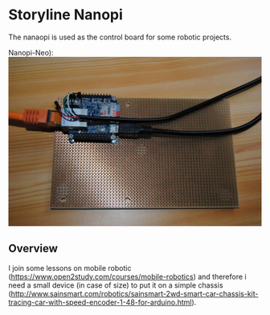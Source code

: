 Storyline Nanopi
================

The nanaopi is used as the control board for some robotic projects.

Nanopi-Neo):
![Alt text](pics/nanopi.jpg?raw=true "Nanopi-Neo")

Overview
--------

I join some lessons on mobile robotic (https://www.open2study.com/courses/mobile-robotics) and therefore i need a small device (in case of size) to put it on a simple chassis (http://www.sainsmart.com/robotics/sainsmart-2wd-smart-car-chassis-kit-tracing-car-with-speed-encoder-1-48-for-arduino.html).


